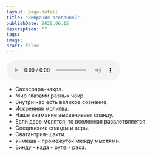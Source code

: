```yaml
---
layout: page-detail
title: "Вибрация вселенной"
publishDate: 2020.06.15
description: ""
tags:
image:
draft: false
---
```


<audio title="2020.06.15 - Вибрация вселенной.mp3" src="https://filer-api.advayta.org/v1.0/public/files/73549" controls=""></audio>

* Сахасрара-чакра.
* Мир глазами разных чакр.
* Внутри нас есть великое сознание.
* Искренняя молитва.
* Наше внимание высвечивает спанду.
* Если двое молятся, то вселенная развлетвляется.
* Соединение спанды и веры.
* Сватантрия-шакти.
* Унмеша - промежуток между мыслями.
* Бинду - нада - рупа - раса.

  
